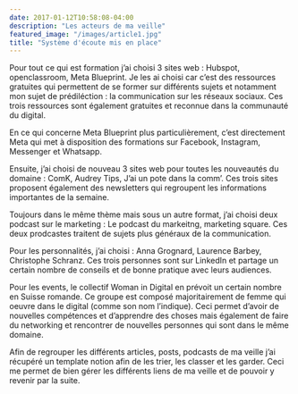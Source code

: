 ```yaml
---
date: 2017-01-12T10:58:08-04:00
description: "Les acteurs de ma veille"
featured_image: "/images/article1.jpg"
title: "Système d'écoute mis en place"
---
```


Pour tout ce qui est formation j’ai choisi 3 sites web : Hubspot, openclassroom, Meta Blueprint. Je les ai choisi car c’est des ressources gratuites qui permettent de se former sur différents sujets et notamment mon sujet de prédiléction : la communication sur les réseaux sociaux. Ces trois ressources sont également gratuites et reconnue dans la communauté du digital.

En ce qui concerne Meta Blueprint plus particulièrement, c’est directement Meta qui met à disposition des formations sur Facebook, Instagram, Messenger et Whatsapp.

Ensuite, j’ai choisi de nouveau 3 sites web pour toutes les nouveautés du domaine : ComK, Audrey Tips, J’ai un pote dans la comm’. Ces trois sites proposent également des newsletters qui regroupent les informations importantes de la semaine.

Toujours dans le même thème mais sous un autre format, j’ai choisi deux podcast sur le marketing : Le podcast du markeitng, marketing square. Ces deux prodcastes traitent de sujets plus généraux de la communication.

Pour les personnalités, j’ai choisi : Anna Grognard, Laurence Barbey, Christophe Schranz. Ces trois personnes sont sur LinkedIn et partage un certain nombre de conseils et de bonne pratique avec leurs audiences.

Pour les events, le collectif Woman in Digital en prévoit un certain nombre en Suisse romande. Ce groupe est composé majoritairement de femme qui oeuvre dans le digital (comme son nom l’indique). Ceci permet d’avoir de nouvelles compétences et d’apprendre des choses mais également de faire du networking et rencontrer de nouvelles personnes qui sont dans le même domaine.

Afin de regrouper les différents articles, posts, podcasts de ma veille j’ai récupéré un template notion afin de les trier, les classer et les garder. Ceci me permet de bien gérer les différents liens de ma veille et de pouvoir y revenir par la suite.